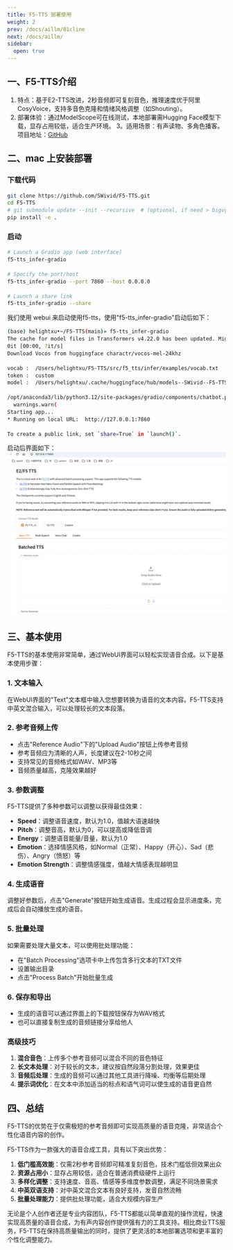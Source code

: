 ```yaml
---
title: F5-TTS 部署使用
weight: 2
prev: /docs/aillm/01cline
next: /docs/aillm/
sidebar:
  open: true
---
```


## 一、F5-TTS介绍
1. ​特点：基于E2-TTS改进，2秒音频即可复刻音色，推理速度优于阿里 CosyVoice，支持多音色克隆和情绪风格调整（如Shouting）。
2. ​部署体验：通过ModelScope可在线测试，本地部署需Hugging Face模型下载，显存占用较低，适合生产环境。
3。 ​适用场景：有声读物、多角色播客。
项目地址：[GitHub](https://github.com/SWivid/F5-TTS)

<!--more-->

## 二、mac 上安装部署
### 下载代码
``` sh
git clone https://github.com/SWivid/F5-TTS.git
cd F5-TTS
# git submodule update --init --recursive  # (optional, if need > bigvgan)
pip install -e .
```
### 启动
``` sh
# Launch a Gradio app (web interface)
f5-tts_infer-gradio

# Specify the port/host
f5-tts_infer-gradio --port 7860 --host 0.0.0.0

# Launch a share link
f5-tts_infer-gradio --share
```

我们使用 webui 来启动使用f5-tts，使用"f5-tts_infer-gradio"启动后如下：
``` sh
(base) helightxu•~/F5-TTS(main)» f5-tts_infer-gradio 
The cache for model files in Transformers v4.22.0 has been updated. Migrating your old cache. This is a one-time only operation. You can interrupt this and resume the migration later on by calling `transformers.utils.move_cache()`.
0it [00:00, ?it/s]
Download Vocos from huggingface charactr/vocos-mel-24khz

vocab :  /Users/helightxu/F5-TTS/src/f5_tts/infer/examples/vocab.txt
token :  custom
model :  /Users/helightxu/.cache/huggingface/hub/models--SWivid--F5-TTS/snapshots/84e5a410d9cead4de2f847e7c9369a6440bdfaca/F5TTS_v1_Base/model_1250000.safetensors

/opt/anaconda3/lib/python3.12/site-packages/gradio/components/chatbot.py:282: UserWarning: You have not specified a value for the `type` parameter. Defaulting to the 'tuples' format for chatbot messages, but this is deprecated and will be removed in a future version of Gradio. Please set type='messages' instead, which uses openai-style dictionaries with 'role' and 'content' keys.
  warnings.warn(
Starting app...
* Running on local URL:  http://127.0.0.1:7860

To create a public link, set `share=True` in `launch()`.
```

启动后界面如下：
![](01f5-tts-imgs/1.png)

## 三、基本使用

F5-TTS的基本使用非常简单，通过WebUI界面可以轻松实现语音合成。以下是基本使用步骤：

### 1. 文本输入
在WebUI界面的"Text"文本框中输入您想要转换为语音的文本内容。F5-TTS支持中英文混合输入，可以处理较长的文本段落。

### 2. 参考音频上传
- 点击"Reference Audio"下的"Upload Audio"按钮上传参考音频
- 参考音频应为清晰的人声，长度建议在2-10秒之间
- 支持常见的音频格式如WAV、MP3等
- 音频质量越高，克隆效果越好

### 3. 参数调整
F5-TTS提供了多种参数可以调整以获得最佳效果：

- **Speed**：调整语音速度，默认为1.0，值越大语速越快
- **Pitch**：调整音高，默认为0，可以提高或降低音调
- **Energy**：调整语音能量/音量，默认为1.0
- **Emotion**：选择情感风格，如Normal（正常）、Happy（开心）、Sad（悲伤）、Angry（愤怒）等
- **Emotion Strength**：调整情感强度，值越大情感表现越明显

### 4. 生成语音
调整好参数后，点击"Generate"按钮开始生成语音。生成过程会显示进度条，完成后会自动播放生成的语音。

### 5. 批量处理
如果需要处理大量文本，可以使用批处理功能：
- 在"Batch Processing"选项卡中上传包含多行文本的TXT文件
- 设置输出目录
- 点击"Process Batch"开始批量生成

### 6. 保存和导出
- 生成的语音可以通过界面上的下载按钮保存为WAV格式
- 也可以直接复制生成的音频链接分享给他人

### 高级技巧

1. **混合音色**：上传多个参考音频可以混合不同的音色特征
2. **长文本处理**：对于较长的文本，建议按自然段落分割处理，效果更佳
3. **音频后处理**：生成的音频可以通过其他工具进行降噪、均衡等后期处理
4. **提示词优化**：在文本中添加适当的标点和语气词可以使生成的语音更自然

## 四、总结
F5-TTS的优势在于仅需极短的参考音频即可实现高质量的语音克隆，非常适合个性化语音内容的创作。

F5-TTS作为一款强大的语音合成工具，具有以下突出优势：

1. **低门槛高效能**：仅需2秒参考音频即可精准复刻音色，技术门槛低但效果出众
2. **资源占用小**：显存占用较低，适合在普通消费级硬件上运行
3. **多样化调整**：支持速度、音高、情感等多维度参数调整，满足不同场景需求
4. **中英双语支持**：对中英文混合文本有良好支持，发音自然流畅
5. **批量处理能力**：提供批处理功能，适合大规模内容生产

无论是个人创作者还是专业内容团队，F5-TTS都能以简单直观的操作流程，快速实现高质量的语音合成，为有声内容创作提供强有力的工具支持。相比商业TTS服务，F5-TTS在保持高质量输出的同时，提供了更灵活的本地部署选项和更丰富的个性化调整能力。
